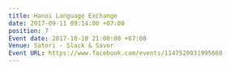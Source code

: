 ```yaml
---
title: Hanoi Language Exchange
date: 2017-09-11 09:14:00 +07:00
position: 7
Event date: 2017-10-10 21:00:00 +07:00
Venue: Satori - Slack & Savor
Event URL: https://www.facebook.com/events/1147520031995660
---
```


